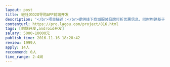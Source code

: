 ```yaml
---                
layout: post       
title: 轻社区O2O导购APP前端开发           
description: '</br>项目描述：</br>提供线下商城服装品牌打折优惠信息，同时构建基于用户购物行为的轻社区</br>有完整需求，前端切图预计下周到位。</br>主要功能点：</br>社区、品牌导购</br>已完成了后端业务逻辑开发，需要前端实现展示效果</br>开发周期：约1个月</br>开发要求使用主流框架，代码结构清晰，报酬可根据实际工作量沟通，优先考虑成都本地专家，方便沟通</br>'     
contenturl: https://pro.lagou.com/project/816.html      
tags: [前端开发,android开发]            
salary: 5000-10000元          
publish_time: 2016-11-16 18:28:42         
review: 1999人                   
apply: 14人                   
recommend: 0人                   
time_range: 2-4周              
---                 
```

